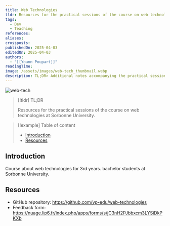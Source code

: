 ```yaml
---
title: Web Technologies
tldr: Resources for the practical sessions of the course on web technologies at Sorbonne University.
tags:
  - Dev
  - Teaching
references: 
aliases: 
crossposts: 
publishedOn: 2025-04-03
editedOn: 2025-04-03
authors:
  - "[[Yoann Poupart]]"
readingTime: 
image: /assets/images/web-tech_thumbnail.webp
description: TL;DR> Additional notes accompanying the practical sessions of the course on web technologies.
---
```


![web-tech](web-tech.webp)

> [!tldr] TL;DR
>
> Resources for the practical sessions of the course on web technologies at Sorbonne University.

> [!example] Table of content
>
> - [Introduction](#introduction)
> - [Resources](#resources)


## Introduction

Course about web technologies for 3rd years. bachelor students at Sorbonne University.

## Resources

- GitHub repository: https://github.com/yp-edu/web-technologies
- Feedback form: https://nuage.lip6.fr/index.php/apps/forms/s/jC3nH2PJbbxcm3LYSiDkPKXb